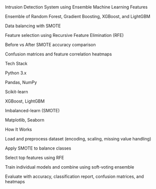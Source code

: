 Intrusion Detection System using Ensemble Machine Learning
Features

Ensemble of Random Forest, Gradient Boosting, XGBoost, and LightGBM

Data balancing with SMOTE

Feature selection using Recursive Feature Elimination (RFE)

Before vs After SMOTE accuracy comparison

Confusion matrices and feature correlation heatmaps

Tech Stack

Python 3.x

Pandas, NumPy

Scikit-learn

XGBoost, LightGBM

Imbalanced-learn (SMOTE)

Matplotlib, Seaborn

How It Works

Load and preprocess dataset (encoding, scaling, missing value handling)

Apply SMOTE to balance classes

Select top features using RFE

Train individual models and combine using soft-voting ensemble

Evaluate with accuracy, classification report, confusion matrices, and heatmaps
